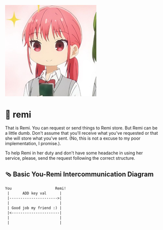 <img src=".github/remi.png" width="300">

# 🎈 remi

That is Remi. You can request or send things to Remi store. But Remi can be a little 
dumb. Don't assume that you'll receive what you've requested or that she will store 
what you've sent. (No, this is not a excuse to my poor implementation, I promise.).

To help Remi in her duty and don't have some headache in using her service, please, 
send the request following the correct structure.

## 🩴 Basic You-Remi Intercommunication Diagram

```
You                    Remi!
 |      ADD key val      |
 |---------------------->|
 |                       |
 | Good job my friend :) |
 |<----------------------|
 |                       |
 |                       |
```